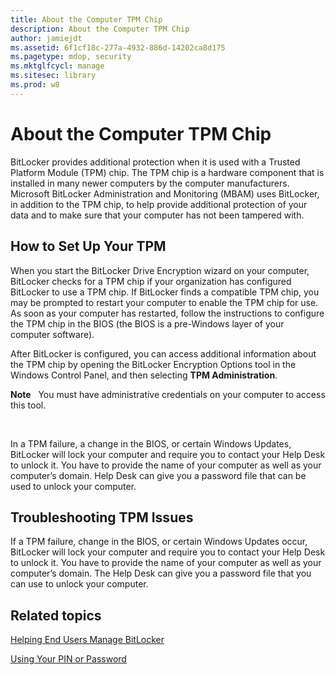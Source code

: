 ```yaml
---
title: About the Computer TPM Chip
description: About the Computer TPM Chip
author: jamiejdt
ms.assetid: 6f1cf18c-277a-4932-886d-14202ca8d175
ms.pagetype: mdop, security
ms.mktglfcycl: manage
ms.sitesec: library
ms.prod: w8
---
```



# About the Computer TPM Chip


BitLocker provides additional protection when it is used with a Trusted Platform Module (TPM) chip. The TPM chip is a hardware component that is installed in many newer computers by the computer manufacturers. Microsoft BitLocker Administration and Monitoring (MBAM) uses BitLocker, in addition to the TPM chip, to help provide additional protection of your data and to make sure that your computer has not been tampered with.

## How to Set Up Your TPM


When you start the BitLocker Drive Encryption wizard on your computer, BitLocker checks for a TPM chip if your organization has configured BitLocker to use a TPM chip. If BitLocker finds a compatible TPM chip, you may be prompted to restart your computer to enable the TPM chip for use. As soon as your computer has restarted, follow the instructions to configure the TPM chip in the BIOS (the BIOS is a pre-Windows layer of your computer software).

After BitLocker is configured, you can access additional information about the TPM chip by opening the BitLocker Encryption Options tool in the Windows Control Panel, and then selecting **TPM Administration**.

**Note**  
You must have administrative credentials on your computer to access this tool.

 

In a TPM failure, a change in the BIOS, or certain Windows Updates, BitLocker will lock your computer and require you to contact your Help Desk to unlock it. You have to provide the name of your computer as well as your computer’s domain. Help Desk can give you a password file that can be used to unlock your computer.

## Troubleshooting TPM Issues


If a TPM failure, change in the BIOS, or certain Windows Updates occur, BitLocker will lock your computer and require you to contact your Help Desk to unlock it. You have to provide the name of your computer as well as your computer’s domain. The Help Desk can give you a password file that you can use to unlock your computer.

## Related topics


[Helping End Users Manage BitLocker](helping-end-users-manage-bitlocker.md)

[Using Your PIN or Password](using-your-pin-or-password.md)

 

 





